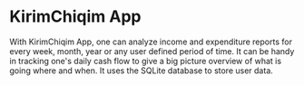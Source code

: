 # KirimChiqim App 

With KirimChiqim App, one can analyze income and expenditure reports for every week, month, year or any user defined period of time. 
It can be handy in tracking one's daily cash flow to give a big picture overview of what is going where and when.
It uses the SQLite database to store user data.
